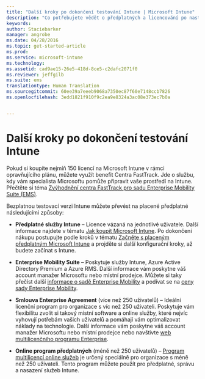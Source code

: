 ```yaml
---
title: "Další kroky po dokončení testování Intune | Microsoft Intune"
description: "Co potřebujete vědět o předplatných a licencování po nastavení bezplatné 30denní zkušební verze Intune"
keywords: 
author: Staciebarker
manager: angrobe
ms.date: 04/28/2016
ms.topic: get-started-article
ms.prod: 
ms.service: microsoft-intune
ms.technology: 
ms.assetid: cad9ae15-26e5-418d-8ce5-c2dafc2071f0
ms.reviewer: jeffgilb
ms.suite: ems
translationtype: Human Translation
ms.sourcegitcommit: 60ee39a7eeeb9068a7350ec87f60e7148ccb7826
ms.openlocfilehash: 3edd1821f910f9c2ea9e8324a3ac08e373ec7b0a


---
```


# Další kroky po dokončení testování Intune
Pokud si koupíte nejmíň 150 licencí na Microsoft Intune v rámci opravňujícího plánu, můžete využít benefit Centra FastTrack. Jde o službu, kdy vám specialista Microsoftu pomůže připravit vaše prostředí na Intune. Přečtěte si téma [Zvýhodnění centra FastTrack pro sadu Enterprise Mobility Suite (EMS)](https://docs.microsoft.com/enterprise-mobility/Solutions/fasttrack-center-benefit-for-enterprise-mobility-suite-ems).

Bezplatnou testovací verzi Intune můžete převést na placené předplatné následujícími způsoby:

-   **Předplatné služby Intune** – Licence vázaná na jednotlivé uživatele. Další informace najdete v tématu [Jak koupit Microsoft Intune](http://www.microsoft.com/en-us/server-cloud/products/microsoft-intune/Purchasing.aspx). Po dokončení nákupu postupujte podle kroků v tématu [Začněte s placeným předplatným Microsoft Intune](/intune/get-started/start-with-a-paid-subscription-to-microsoft-intune) a projděte si další konfigurační kroky, až budete začínat s Intune.

-   **Enterprise Mobility Suite** – Poskytuje služby Intune, Azure Active Directory Premium a Azure RMS. Další informace vám poskytne váš account manažer Microsoftu nebo místní prodejce. Můžete si taky přečíst další [informace o sadě Enterprise Mobility](https://www.microsoft.com/en-us/server-cloud/enterprise-mobility/overview.aspx) a podívat se na [ceny sady Enterprise Mobility](http://www.microsoft.com/en-us/server-cloud/products/enterprise-mobility-suite/Purchasing.aspx).

-   **Smlouva Enterprise Agreement** (více než 250 uživatelů) – Ideální licenční program pro organizace s víc než 250 uživateli. Poskytuje vám flexibilitu zvolit si takový místní software a online služby, které nejvíc vyhovují potřebám vašich uživatelů a pomáhají vám optimalizovat náklady na technologie. Další informace vám poskytne váš account manažer Microsoftu nebo místní prodejce nebo navštivte [web multilicenčního programu Enterprise](http://www.microsoft.com/licensing/licensing-options/enterprise.aspx).

-   **Online program předplatných** (méně než 250 uživatelů) – [Program multilicencí online služeb](http://www.microsoft.com/licensing/online-services/default.aspx) je určený speciálně pro organizace s méně než 250 uživateli. Tento program můžete použít pro předplatné, správu a nasazení služeb Intune.



<!--HONumber=Jul16_HO4-->


